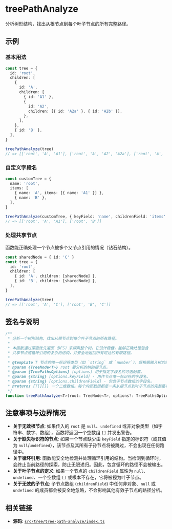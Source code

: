 # treePathAnalyze

<!-- 1. 简介：一句话核心功能描述 -->

分析树形结构，找出从根节点到每个叶子节点的所有完整路径。

<!-- 2. 示例：由核心功能和从测试用例中提炼的场景组成 -->

## 示例

### 基本用法

```typescript
const tree = {
  id: 'root',
  children: [
    {
      id: 'A',
      children: [
        { id: 'A1' },
        {
          id: 'A2',
          children: [{ id: 'A2a' }, { id: 'A2b' }],
        },
      ],
    },
    { id: 'B' },
  ],
}

treePathAnalyze(tree)
// => [['root', 'A', 'A1'], ['root', 'A', 'A2', 'A2a'], ['root', 'A', 'A2', 'A2b'], ['root', 'B']]
```

### 自定义字段名

```typescript
const customTree = {
  name: 'root',
  items: [
    { name: 'A', items: [{ name: 'A1' }] },
    { name: 'B' },
  ],
}

treePathAnalyze(customTree, { keyField: 'name', childrenField: 'items' })
// => [['root', 'A', 'A1'], ['root', 'B']]
```

### 处理共享节点

函数能正确处理一个节点被多个父节点引用的情况（钻石结构）。

```typescript
const sharedNode = { id: 'C' }
const tree = {
  id: 'root',
  children: [
    { id: 'A', children: [sharedNode] },
    { id: 'B', children: [sharedNode] },
  ],
}

treePathAnalyze(tree)
// => [['root', 'A', 'C'], ['root', 'B', 'C']]
```

<!-- 3. 签名与说明：合并了签名、参数、返回值的唯一技术核心 -->

## 签名与说明

```typescript
/**
 * 分析一个树形结构，找出从根节点到每个叶子节点的所有路径。
 *
 * 本函数通过深度优先遍历（DFS）来探索整个树。它设计稳健，能够正确处理包含
 * 共享节点或循环引用的复杂树结构，并安全地返回所有可达的有限路径。
 *
 * @template T 节点的唯一标识符类型（如 `string` 或 `number`），将根据输入树的结构自动推断。
 * @param {TreeNode<T>} root 要分析的树的根节点。
 * @param {TreePathsOptions} [options] 用于指定字段名的可选配置。
 * @param {string} [options.keyField] - 用作节点唯一标识符的字段名。
 * @param {string} [options.childrenField] - 包含子节点数组的字段名。
 * @returns {T[][]} 一个二维数组。每个内部数组都是一条从根节点到叶子节点的完整路径。如果根节点无效或未找到任何路径，则返回空数组。
 */
function treePathAnalyze<T>(root: TreeNode<T>, options?: TreePathsOptions): T[][]
```

<!-- 4. 注意事项与边界情况：建立用户信任 -->

## 注意事项与边界情况

- **关于无效根节点**: 如果传入的 `root` 是 `null`、`undefined` 或非对象类型（如字符串、数字、数组），函数将返回一个空数组 `[]` 并发出警告。
- **关于缺失标识符的节点**: 如果一个节点缺少由 `keyField` 指定的标识符（或其值为 `null`/`undefined`），该节点及其所有子孙节点将被跳过，不会出现在任何路径中。
- **关于循环引用**: 函数能安全地检测并处理循环引用的结构。当检测到循环时，会终止当前路径的探索，防止无限递归。因此，包含循环的路径不会被输出。
- **关于叶子节点的定义**: 如果一个节点的 `childrenField` 属性为 `null`、`undefined`、一个空数组 `[]` 或根本不存在，它将被视为叶子节点。
- **关于无效的子节点**: 子节点数组 (`childrenField`) 中任何非对象、`null` 或 `undefined` 的成员都会被安全地忽略，不会影响其他有效子节点的路径分析。

<!-- 5. 相关链接：提供唯一的、最核心的源码链接 -->

## 相关链接

- **源码**: [`src/tree/tree-path-analyze/index.ts`](https://github.com/esdora-js/esdora/blob/main/packages/kit/src/function/tree-path-analyzer/index.ts)
